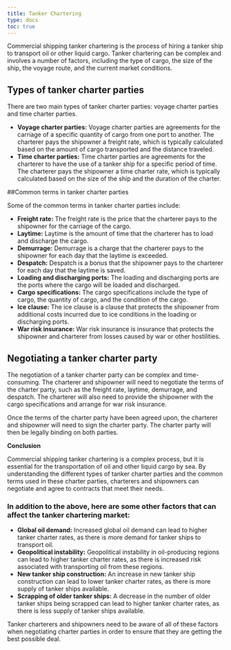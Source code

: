 ```yaml
---
title: Tanker Chartering
type: docs
toc: true
---
```


Commercial shipping tanker chartering is the process of hiring a tanker ship to transport oil or other liquid cargo. Tanker chartering can be complex and involves a number of factors, including the type of cargo, the size of the ship, the voyage route, and the current market conditions.

## Types of tanker charter parties

There are two main types of tanker charter parties: voyage charter parties and time charter parties.

* **Voyage charter parties:** Voyage charter parties are agreements for the carriage of a specific quantity of cargo from one port to another. The charterer pays the shipowner a freight rate, which is typically calculated based on the amount of cargo transported and the distance traveled.
* **Time charter parties:** Time charter parties are agreements for the charterer to have the use of a tanker ship for a specific period of time. The charterer pays the shipowner a time charter rate, which is typically calculated based on the size of the ship and the duration of the charter.

##Common terms in tanker charter parties

Some of the common terms in tanker charter parties include:

* **Freight rate:** The freight rate is the price that the charterer pays to the shipowner for the carriage of the cargo.
* **Laytime:** Laytime is the amount of time that the charterer has to load and discharge the cargo.
* **Demurrage:** Demurrage is a charge that the charterer pays to the shipowner for each day that the laytime is exceeded.
* **Despatch:** Despatch is a bonus that the shipowner pays to the charterer for each day that the laytime is saved.
* **Loading and discharging ports:** The loading and discharging ports are the ports where the cargo will be loaded and discharged.
* **Cargo specifications:** The cargo specifications include the type of cargo, the quantity of cargo, and the condition of the cargo.
* **Ice clause:** The ice clause is a clause that protects the shipowner from additional costs incurred due to ice conditions in the loading or discharging ports.
* **War risk insurance:** War risk insurance is insurance that protects the shipowner and charterer from losses caused by war or other hostilities.

## Negotiating a tanker charter party

The negotiation of a tanker charter party can be complex and time-consuming. The charterer and shipowner will need to negotiate the terms of the charter party, such as the freight rate, laytime, demurrage, and despatch. The charterer will also need to provide the shipowner with the cargo specifications and arrange for war risk insurance.

Once the terms of the charter party have been agreed upon, the charterer and shipowner will need to sign the charter party. The charter party will then be legally binding on both parties.

**Conclusion**

Commercial shipping tanker chartering is a complex process, but it is essential for the transportation of oil and other liquid cargo by sea. By understanding the different types of tanker charter parties and the common terms used in these charter parties, charterers and shipowners can negotiate and agree to contracts that meet their needs.

### In addition to the above, here are some other factors that can affect the tanker chartering market:

* **Global oil demand:** Increased global oil demand can lead to higher tanker charter rates, as there is more demand for tanker ships to transport oil.
* **Geopolitical instability:** Geopolitical instability in oil-producing regions can lead to higher tanker charter rates, as there is increased risk associated with transporting oil from these regions.
* **New tanker ship construction:** An increase in new tanker ship construction can lead to lower tanker charter rates, as there is more supply of tanker ships available.
* **Scrapping of older tanker ships:** A decrease in the number of older tanker ships being scrapped can lead to higher tanker charter rates, as there is less supply of tanker ships available.

Tanker charterers and shipowners need to be aware of all of these factors when negotiating charter parties in order to ensure that they are getting the best possible deal.
